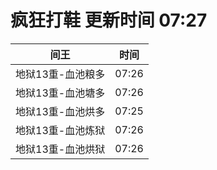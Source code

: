 # 疯狂打鞋 更新时间 07:27

| 间王   | 时间    |
|--------|-------|
| 地狱13重-血池粮多 | 07:26 |
| 地狱13重-血池塘多 | 07:26 |
| 地狱13重-血池烘多 | 07:25 |
| 地狱13重-血池炼狱 | 07:26 |
| 地狱13重-血池烘狱 | 07:26 |